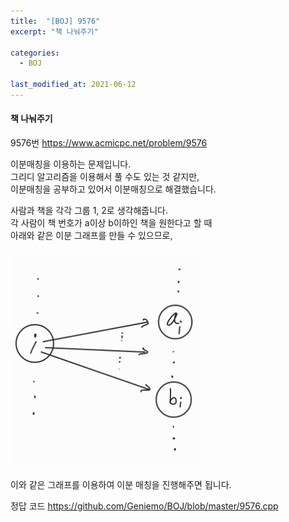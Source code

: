 ```yaml
---
title:  "[BOJ] 9576"
excerpt: "책 나눠주기"

categories:
  - BOJ

last_modified_at: 2021-06-12
---
```


#### 책 나눠주기

9576번 <https://www.acmicpc.net/problem/9576>

이분매칭을 이용하는 문제입니다.<br>
그리디 알고리즘을 이용해서 풀 수도 있는 것 같지만,<br>
이분매칭을 공부하고 있어서 이분매칭으로 해결했습니다.

사람과 책을 각각 그룹 1, 2로 생각해줍니다.<br>
각 사람이 책 번호가 a이상 b이하인 책을 원한다고 할 때<br>
아래와 같은 이분 그래프를 만들 수 있으므로,

<img src = "/assets/images/boj/9576.jpg" width = "60%" height = "60%">

이와 같은 그래프를 이용하여 이분 매칭을 진행해주면 됩니다.

정답 코드 <https://github.com/Geniemo/BOJ/blob/master/9576.cpp>